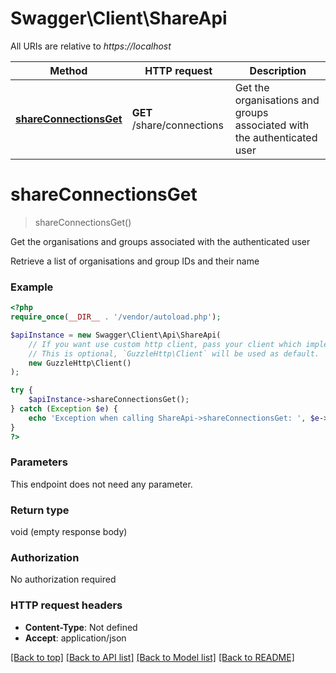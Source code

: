 # Swagger\Client\ShareApi

All URIs are relative to *https://localhost*

Method | HTTP request | Description
------------- | ------------- | -------------
[**shareConnectionsGet**](ShareApi.md#shareConnectionsGet) | **GET** /share/connections | Get the organisations and groups associated with the authenticated user


# **shareConnectionsGet**
> shareConnectionsGet()

Get the organisations and groups associated with the authenticated user

Retrieve a list of organisations and group IDs and their name

### Example
```php
<?php
require_once(__DIR__ . '/vendor/autoload.php');

$apiInstance = new Swagger\Client\Api\ShareApi(
    // If you want use custom http client, pass your client which implements `GuzzleHttp\ClientInterface`.
    // This is optional, `GuzzleHttp\Client` will be used as default.
    new GuzzleHttp\Client()
);

try {
    $apiInstance->shareConnectionsGet();
} catch (Exception $e) {
    echo 'Exception when calling ShareApi->shareConnectionsGet: ', $e->getMessage(), PHP_EOL;
}
?>
```

### Parameters
This endpoint does not need any parameter.

### Return type

void (empty response body)

### Authorization

No authorization required

### HTTP request headers

 - **Content-Type**: Not defined
 - **Accept**: application/json

[[Back to top]](#) [[Back to API list]](../../README.md#documentation-for-api-endpoints) [[Back to Model list]](../../README.md#documentation-for-models) [[Back to README]](../../README.md)

